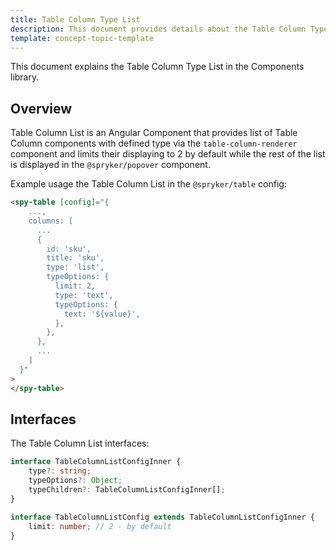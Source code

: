 ```yaml
---
title: Table Column Type List
description: This document provides details about the Table Column Type List in the Components Library.
template: concept-topic-template
---
```


This document explains the Table Column Type List in the Components library.

## Overview

Table Column List is an Angular Component that provides list of Table Column components with defined type via the `table-column-renderer` component and limits their displaying to 2 by default while the rest of the list is displayed in the `@spryker/popover` component.

Example usage the Table Column List in the `@spryker/table` config:

```html
<spy-table [config]="{
    ...,
    columns: [
      ...
      {
        id: 'sku',
        title: 'sku',
        type: 'list',
        typeOptions: {
          limit: 2,
          type: 'text',
          typeOptions: {
            text: '${value}',
          },
        },
      },
      ...
    ]
  }"
>
</spy-table>
```

## Interfaces

The Table Column List interfaces:

```ts
interface TableColumnListConfigInner {
    type?: string;
    typeOptions?: Object;
    typeChildren?: TableColumnListConfigInner[];
}

interface TableColumnListConfig extends TableColumnListConfigInner {
    limit: number; // 2 - by default
}
```

